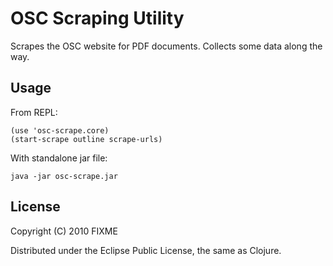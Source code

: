# OSC Scraping Utility

Scrapes the OSC website for PDF documents. Collects some data along the way.

## Usage

From REPL:

    (use 'osc-scrape.core)
    (start-scrape outline scrape-urls)

With standalone jar file:

    java -jar osc-scrape.jar

## License

Copyright (C) 2010 FIXME

Distributed under the Eclipse Public License, the same as Clojure.
